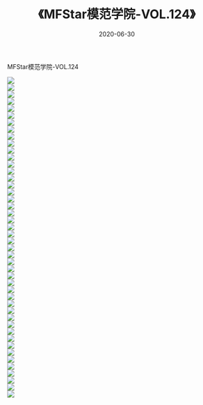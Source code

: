 ﻿---
layout: post
title:  《MFStar模范学院-VOL.124》
date:   2020-06-30
img: http://img.660000.xyz/Sharelink/网络美图/2020/MFStar模范学院-VOL.124/000.jpg
categories: [美女, 清纯, 唯美]
---

MFStar模范学院-VOL.124

  ![](http://img.660000.xyz/Sharelink/网络美图/2020/MFStar模范学院-VOL.124/001.jpg) <br> ![](http://img.660000.xyz/Sharelink/网络美图/2020/MFStar模范学院-VOL.124/002.jpg) <br> ![](http://img.660000.xyz/Sharelink/网络美图/2020/MFStar模范学院-VOL.124/003.jpg) <br> ![](http://img.660000.xyz/Sharelink/网络美图/2020/MFStar模范学院-VOL.124/004.jpg) <br> ![](http://img.660000.xyz/Sharelink/网络美图/2020/MFStar模范学院-VOL.124/005.jpg) <br> ![](http://img.660000.xyz/Sharelink/网络美图/2020/MFStar模范学院-VOL.124/006.jpg) <br> ![](http://img.660000.xyz/Sharelink/网络美图/2020/MFStar模范学院-VOL.124/007.jpg) <br> ![](http://img.660000.xyz/Sharelink/网络美图/2020/MFStar模范学院-VOL.124/008.jpg) <br> ![](http://img.660000.xyz/Sharelink/网络美图/2020/MFStar模范学院-VOL.124/009.jpg) <br> ![](http://img.660000.xyz/Sharelink/网络美图/2020/MFStar模范学院-VOL.124/010.jpg) <br> ![](http://img.660000.xyz/Sharelink/网络美图/2020/MFStar模范学院-VOL.124/011.jpg) <br> ![](http://img.660000.xyz/Sharelink/网络美图/2020/MFStar模范学院-VOL.124/012.jpg) <br> ![](http://img.660000.xyz/Sharelink/网络美图/2020/MFStar模范学院-VOL.124/013.jpg) <br> ![](http://img.660000.xyz/Sharelink/网络美图/2020/MFStar模范学院-VOL.124/014.jpg) <br> ![](http://img.660000.xyz/Sharelink/网络美图/2020/MFStar模范学院-VOL.124/015.jpg) <br> ![](http://img.660000.xyz/Sharelink/网络美图/2020/MFStar模范学院-VOL.124/016.jpg) <br> ![](http://img.660000.xyz/Sharelink/网络美图/2020/MFStar模范学院-VOL.124/017.jpg) <br> ![](http://img.660000.xyz/Sharelink/网络美图/2020/MFStar模范学院-VOL.124/018.jpg) <br> ![](http://img.660000.xyz/Sharelink/网络美图/2020/MFStar模范学院-VOL.124/019.jpg) <br> ![](http://img.660000.xyz/Sharelink/网络美图/2020/MFStar模范学院-VOL.124/020.jpg) <br> ![](http://img.660000.xyz/Sharelink/网络美图/2020/MFStar模范学院-VOL.124/021.jpg) <br> ![](http://img.660000.xyz/Sharelink/网络美图/2020/MFStar模范学院-VOL.124/022.jpg) <br> ![](http://img.660000.xyz/Sharelink/网络美图/2020/MFStar模范学院-VOL.124/023.jpg) <br> ![](http://img.660000.xyz/Sharelink/网络美图/2020/MFStar模范学院-VOL.124/024.jpg) <br> ![](http://img.660000.xyz/Sharelink/网络美图/2020/MFStar模范学院-VOL.124/025.jpg) <br> ![](http://img.660000.xyz/Sharelink/网络美图/2020/MFStar模范学院-VOL.124/026.jpg) <br> ![](http://img.660000.xyz/Sharelink/网络美图/2020/MFStar模范学院-VOL.124/027.jpg) <br> ![](http://img.660000.xyz/Sharelink/网络美图/2020/MFStar模范学院-VOL.124/028.jpg) <br> ![](http://img.660000.xyz/Sharelink/网络美图/2020/MFStar模范学院-VOL.124/029.jpg) <br> ![](http://img.660000.xyz/Sharelink/网络美图/2020/MFStar模范学院-VOL.124/030.jpg) <br> ![](http://img.660000.xyz/Sharelink/网络美图/2020/MFStar模范学院-VOL.124/031.jpg) <br> ![](http://img.660000.xyz/Sharelink/网络美图/2020/MFStar模范学院-VOL.124/032.jpg) <br> ![](http://img.660000.xyz/Sharelink/网络美图/2020/MFStar模范学院-VOL.124/033.jpg) <br> ![](http://img.660000.xyz/Sharelink/网络美图/2020/MFStar模范学院-VOL.124/034.jpg) <br> ![](http://img.660000.xyz/Sharelink/网络美图/2020/MFStar模范学院-VOL.124/035.jpg) <br> ![](http://img.660000.xyz/Sharelink/网络美图/2020/MFStar模范学院-VOL.124/036.jpg) <br> ![](http://img.660000.xyz/Sharelink/网络美图/2020/MFStar模范学院-VOL.124/037.jpg) <br> ![](http://img.660000.xyz/Sharelink/网络美图/2020/MFStar模范学院-VOL.124/038.jpg) <br> ![](http://img.660000.xyz/Sharelink/网络美图/2020/MFStar模范学院-VOL.124/039.jpg) <br> ![](http://img.660000.xyz/Sharelink/网络美图/2020/MFStar模范学院-VOL.124/040.jpg) <br> ![](http://img.660000.xyz/Sharelink/网络美图/2020/MFStar模范学院-VOL.124/041.jpg) <br> ![](http://img.660000.xyz/Sharelink/网络美图/2020/MFStar模范学院-VOL.124/042.jpg) <br> ![](http://img.660000.xyz/Sharelink/网络美图/2020/MFStar模范学院-VOL.124/043.jpg) <br> ![](http://img.660000.xyz/Sharelink/网络美图/2020/MFStar模范学院-VOL.124/044.jpg) <br> ![](http://img.660000.xyz/Sharelink/网络美图/2020/MFStar模范学院-VOL.124/045.jpg) <br> ![](http://img.660000.xyz/Sharelink/网络美图/2020/MFStar模范学院-VOL.124/046.jpg) <br>